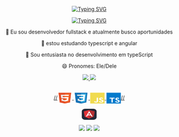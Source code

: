<p align="center">

   <a href="https://git.io/typing-svg">
    <img src="https://readme-typing-svg.demolab.com?font=Fira+Code&weight=600&size=25&pause=1000&color=ffffff&random=false&width=435&height=40&lines=Ol%C3%A1%2C+Que+bom+ter+você+aqui!+%E2%98%95%F0%9F%92%BB%F0%9F%8C%9" alt="Typing SVG">
  </a>
</p>

<p align="center">

   <a href="https://git.io/typing-svg">
    <img src="https://readme-typing-svg.demolab.com?font=Fira+Code&weight=600&size=25&pause=1000&color=ffffff&random=false&width=435&height=40&lines=Bem-vindo+ao+meu +espaço+%E2%98%95%F0%9F%92%BB%F0%9F%8C%9" alt="Typing SVG">
  </a>
</p>





<div align="center">



  
🔭 Eu sou desenvolvedor fullstack e atualmente busco aportunidades



🌱 estou estudando typescript e angular

💬 Sou entusiasta no desenvolvimento em typeScript

😄 Pronomes: Ele/Dele
</div>
<div align="center">
  <a href="https://github.com/jonasrodrigs">


 <img height="150em" src="https://github-readme-stats.vercel.app/api?username=jonasrodrigs&show_icons=true&theme=dark&include_all_commits=true&count_private=true"/>
 <img height="150em" src="https://github-readme-stats.vercel.app/api/top-langs/?username=jonasrodrigs&layout=compact&langs_count=7&theme=dark"/>
</div>
    
  <div style="display: inline_block" align="center"><br>

  //<img align="center" alt="HTML" height="30" width="40" src="https://raw.githubusercontent.com/devicons/devicon/master/icons/html5/html5-original.svg">
  <img align="center" alt="CSS" height="30" width="40" src="https://raw.githubusercontent.com/devicons/devicon/master/icons/css3/css3-original.svg">
  <img align="center" alt="Js" height="30" width="40" src="https://raw.githubusercontent.com/devicons/devicon/master/icons/javascript/javascript-plain.svg">
  <img align="center" alt="TypeScript" height="30" width="40" src="https://raw.githubusercontent.com/devicons/devicon/master/icons/typescript/typescript-plain.svg">//




  <img align="center" alt="Angular" height="30" width="40" src="https://raw.githubusercontent.com/tandpfun/skill-icons/65dea6c4eaca7da319e552c09f4cf5a9a8dab2c8/icons/Angular-Dark.svg">

</div>

  <p></p>
  <div align="center"> 
  <a href="https://www.instagram.com/j_rodrgg/"><img src="https://img.shields.io/badge/-Instagram-%23E4405F?style=for-the-badge&logo=instagram&logoColor=white"></a>
  <a href="https://www.linkedin.com/in/jonas-rodrigues050297/"><img src="https://img.shields.io/badge/LinkedIn-0077B5?style=for-the-badge&logo=linkedin&logoColor=white"/></a>
  <a href="mexylemphotos@gmail.com"><img src="https://img.shields.io/badge/Gmail-EA4335?style=for-the-badge&logo=gmail&logoColor=white"/></a>

                                                    
</div>
